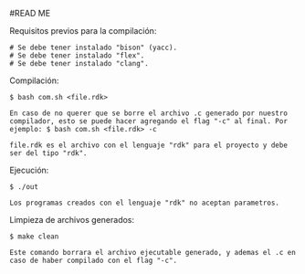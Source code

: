 #READ ME

Requisitos previos para la compilación:

    # Se debe tener instalado "bison" (yacc).
    # Se debe tener instalado "flex".
    # Se debe tener instalado "clang".

Compilación:

    $ bash com.sh <file.rdk>

    En caso de no querer que se borre el archivo .c generado por nuestro compilador, esto se puede hacer agregando el flag "-c" al final. Por ejemplo: $ bash com.sh <file.rdk> -c

    file.rdk es el archivo con el lenguaje "rdk" para el proyecto y debe ser del tipo "rdk".

Ejecución:

    $ ./out

    Los programas creados con el lenguaje "rdk" no aceptan parametros. 

Limpieza de archivos generados:

    $ make clean

    Este comando borrara el archivo ejecutable generado, y ademas el .c en caso de haber compilado con el flag "-c".